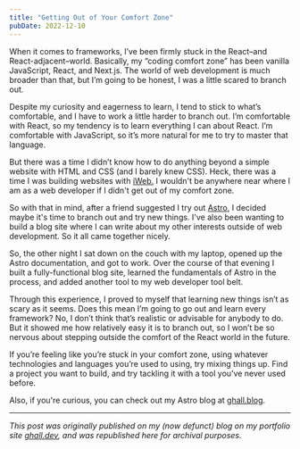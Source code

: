 ```yaml
---
title: "Getting Out of Your Comfort Zone"
pubDate: 2022-12-10
---
```


When it comes to frameworks, I’ve been firmly stuck in the React–and React-adjacent–world. Basically, my “coding comfort zone” has been vanilla JavaScript, React, and Next.js. The world of web development is much broader than that, but I’m going to be honest, I was a little scared to branch out.

Despite my curiosity and eagerness to learn, I tend to stick to what’s comfortable, and I have to work a little harder to branch out. I’m comfortable with React, so my tendency is to learn everything I can about React. I’m comfortable with JavaScript, so it’s more natural for me to try to master that language.

But there was a time I didn’t know how to do anything beyond a simple website with HTML and CSS (and I barely knew CSS). Heck, there was a time I was building websites with [iWeb.](https://en.wikipedia.org/wiki/IWeb) I wouldn't be anywhere near where I am as a web developer if I didn't get out of my comfort zone.

So with that in mind, after a friend suggested I try out [Astro](https://astro.build/), I decided maybe it's time to branch out and try new things. I've also been wanting to build a blog site where I can write about my other interests outside of web development. So it all came together nicely.

So, the other night I sat down on the couch with my laptop, opened up the Astro documentation, and got to work. Over the course of that evening I built a fully-functional blog site, learned the fundamentals of Astro in the process, and added another tool to my web developer tool belt.

Through this experience, I proved to myself that learning new things isn’t as scary as it seems. Does this mean I’m going to go out and learn every framework? No, I don’t think that’s realistic or advisable for anybody to do. But it showed me how relatively easy it is to branch out, so I won’t be so nervous about stepping outside the comfort of the React world in the future.

If you’re feeling like you’re stuck in your comfort zone, using whatever technologies and languages you’re used to using, try mixing things up. Find a project you want to build, and try tackling it with a tool you’ve never used before.

Also, if you're curious, you can check out my Astro blog at [ghall.blog](http://ghall.blog).

---

_This post was originally published on my (now defunct) blog on my portfolio site [ghall.dev](https://ghall.dev), and was republished here for archival purposes._
